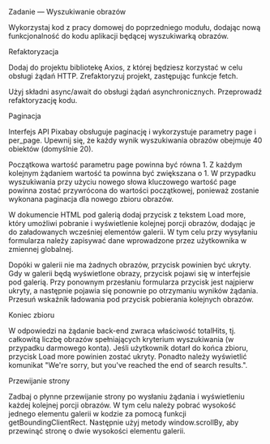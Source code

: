 Zadanie — Wyszukiwanie obrazów



Wykorzystaj kod z pracy domowej do poprzedniego modułu, dodając nową funkcjonalność do kodu aplikacji będącej wyszukiwarką obrazów.



Refaktoryzacja

Dodaj do projektu bibliotekę Axios, z której będziesz korzystać w celu obsługi żądań HTTP. Zrefaktoryzuj projekt, zastępując funkcje fetch.

Użyj składni async/await do obsługi żądań asynchronicznych. Przeprowadź refaktoryzację kodu.



Paginacja

Interfejs API Pixabay obsługuje paginację i wykorzystuje parametry page i per_page. Upewnij się, że każdy wynik wyszukiwania obrazów obejmuje 40 obiektów (domyślnie 20).

Początkowa wartość parametru page powinna być równa 1.
Z każdym kolejnym żądaniem wartość ta powinna być zwiększana o 1.
W przypadku wyszukiwania przy użyciu nowego słowa kluczowego wartość page powinna zostać przywrócona do wartości początkowej, ponieważ zostanie wykonana paginacja dla nowego zbioru obrazów.


W dokumencie HTML pod galerią dodaj przycisk z tekstem Load more, który umożliwi pobranie i wyświetlenie kolejnej porcji obrazów, dodając je do załadowanych wcześniej elementów galerii. W tym celu przy wysyłaniu formularza należy zapisywać dane wprowadzone przez użytkownika w zmiennej globalnej.

Dopóki w galerii nie ma żadnych obrazów, przycisk powinien być ukryty.
Gdy w galerii będą wyświetlone obrazy, przycisk pojawi się w interfejsie pod galerią.
Przy ponownym przesłaniu formularza przycisk jest najpierw ukryty, a następnie pojawia się ponownie po otrzymaniu wyników żądania.
Przesuń wskaźnik ładowania pod przycisk pobierania kolejnych obrazów.


Koniec zbioru

W odpowiedzi na żądanie back-end zwraca właściwość totalHits, tj. całkowitą liczbę obrazów spełniających kryterium wyszukiwania (w przypadku darmowego konta). Jeśli użytkownik dotarł do końca zbioru, przycisk Load more powinien zostać ukryty. Ponadto należy wyświetlić komunikat "We're sorry, but you've reached the end of search results.".


Przewijanie strony

Zadbaj o płynne przewijanie strony po wysłaniu żądania i wyświetleniu każdej kolejnej porcji obrazów. W tym celu należy pobrać wysokość jednego elementu galerii w kodzie za pomocą funkcji getBoundingClientRect. Następnie użyj metody window.scrollBy, aby przewinąć stronę o dwie wysokości elementu galerii.
